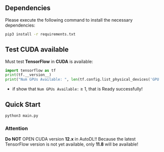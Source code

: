 
## Dependencies

Please execute the following command to install the necessary dependencies:

```bash
pip3 install -r requirements.txt
```


## Test CUDA available

Must test __TensorFlow__ in __CUDA__ is available: 
```python
import tensorflow as tf
print(tf.__version__)
print("Num GPUs Available: ", len(tf.config.list_physical_devices('GPU')))
```

* if show that `Num GPUs Available:` ≥ 1, that is Ready successfully!


## Quick Start

```bash
python3 main.py
```


### Attention

**Do NOT** OPEN CUDA version **12.x** in AutoDL!! Because the latest TensorFlow version is not yet available, only **11.8** will be available!
